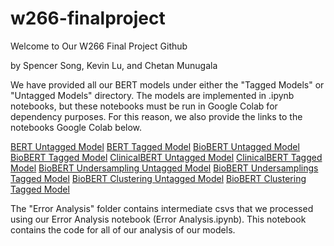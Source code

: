 # w266-finalproject

Welcome to Our W266 Final Project Github

by
Spencer Song, Kevin Lu, and Chetan Munugala

We have provided all our BERT models under either the "Tagged Models" or "Untagged Models" directory. The models are implemented in .ipynb notebooks, but these notebooks must be run in Google Colab for dependency purposes. For this reason, we also provide the links to the notebooks Google Colab below. 

[BERT Untagged Model](https://colab.research.google.com/drive/1RSBjxmmrIyEJtPQg1Kejf0GzFyd3BCmj?usp=sharing)
[BERT Tagged Model](https://colab.research.google.com/drive/14SCWfhd4Bwx6bk-HAAXvagE9RTQ1gLMf?usp=sharing)
[BioBERT Untagged Model](https://colab.research.google.com/drive/15Zclj1R9ln6mHq2IMKoFQ_htSWzkWmeR?usp=sharing)
[BioBERT Tagged Model](https://colab.research.google.com/drive/1mh9OU53UWJhd3TBNbJnN4aJuSqaEzsrL?usp=sharing)
[ClinicalBERT Untagged Model](https://colab.research.google.com/drive/1yYPjZHO7xKgK0TsX-vDjPQ95aEBGN-3v?usp=sharing)
[ClinicalBERT Tagged Model](https://colab.research.google.com/drive/1lPqaxthV-HnhnKUr1koAlf5oCbeut8uR?usp=sharing)
[BioBERT Undersampling Untagged Model](https://colab.research.google.com/drive/1JRwa7l356-ha2nBtuD3tRKOlQs7RkCzC?usp=sharing)
[BioBERT Undersamplings Tagged Model](https://colab.research.google.com/drive/1UlybUhjguSShMYvso8lcwxg4sEPKPL5s?usp=sharing)
[BioBERT Clustering Untagged Model](https://colab.research.google.com/drive/1dZXPJL6YLnKrZVKzAFSQtOKWJeqzf1t6?usp=sharing)
[BioBERT Clustering Tagged Model](https://colab.research.google.com/drive/1CKWQGGBaJvR0dcRa5nphvK9zs7onBEzd?usp=sharing)



The "Error Analysis" folder contains intermediate csvs that we processed using our Error Analysis notebook (Error Analysis.ipynb). This notebook contains the code for all of our analysis of our models. 
